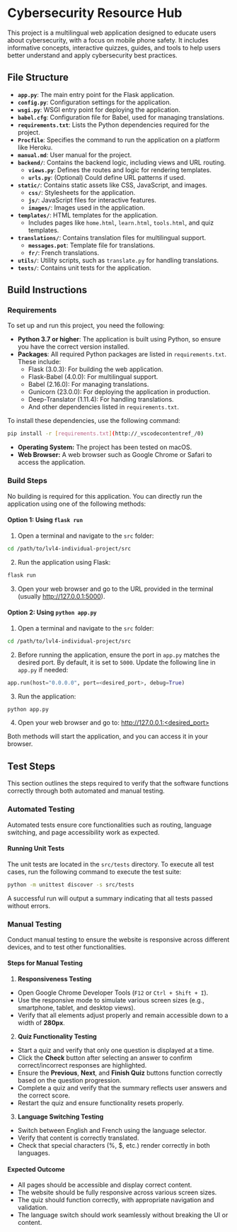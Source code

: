 # Cybersecurity Resource Hub

This project is a multilingual web application designed to educate users about cybersecurity, with a focus on mobile phone safety. It includes informative concepts, interactive quizzes, guides, and tools to help users better understand and apply cybersecurity best practices.

## File Structure

- **`app.py`**: The main entry point for the Flask application.
- **`config.py`**: Configuration settings for the application.
- **`wsgi.py`**: WSGI entry point for deploying the application.
- **`babel.cfg`**: Configuration file for Babel, used for managing translations.
- **`requirements.txt`**: Lists the Python dependencies required for the project.
- **`Procfile`**: Specifies the command to run the application on a platform like Heroku.
- **`manual.md`**: User manual for the project.
- **`backend/`**: Contains the backend logic, including views and URL routing.
  - **`views.py`**: Defines the routes and logic for rendering templates.
  - **`urls.py`**: (Optional) Could define URL patterns if used.
- **`static/`**: Contains static assets like CSS, JavaScript, and images.
  - **`css/`**: Stylesheets for the application.
  - **`js/`**: JavaScript files for interactive features.
  - **`images/`**: Images used in the application.
- **`templates/`**: HTML templates for the application.
  - Includes pages like `home.html`, `learn.html`, `tools.html`, and quiz templates.
- **`translations/`**: Contains translation files for multilingual support.
  - **`messages.pot`**: Template file for translations.
  - **`fr/`**: French translations.
- **`utils/`**: Utility scripts, such as `translate.py` for handling translations.
- **`tests/`**: Contains unit tests for the application.

## Build Instructions

### Requirements
To set up and run this project, you need the following:

- **Python 3.7 or higher**: The application is built using Python, so ensure you have the correct version installed.
- **Packages**: All required Python packages are listed in `requirements.txt`. These include:
  - Flask (3.0.3): For building the web application.
  - Flask-Babel (4.0.0): For multilingual support.
  - Babel (2.16.0): For managing translations.
  - Gunicorn (23.0.0): For deploying the application in production.
  - Deep-Translator (1.11.4): For handling translations.
  - And other dependencies listed in `requirements.txt`.

To install these dependencies, use the following command:
```bash
pip install -r [requirements.txt](http://_vscodecontentref_/0)
```

- **Operating System:** The project has been tested on macOS.   
- **Web Browser:** A web browser such as Google Chrome or Safari to access the application.  


### Build Steps
No building is required for this application. You can directly run the application using one of the following methods:

#### Option 1: Using `flask run`
1. Open a terminal and navigate to the `src` folder:
```bash
cd /path/to/lvl4-individual-project/src
```
2. Run the application using Flask:
```bash
flask run
```
3. Open your web browser and go to the URL provided in the terminal (usually http://127.0.0.1:5000).


#### Option 2: Using `python app.py`
1. Open a terminal and navigate to the `src` folder:
```bash
cd /path/to/lvl4-individual-project/src
```
2. Before running the application, ensure the port in `app.py` matches the desired port. By default, it is set to `5000`. Update the following line in `app.py` if needed:
```python
app.run(host="0.0.0.0", port=<desired_port>, debug=True)
```
3. Run the application:
```bash
python app.py
```
4. Open your web browser and go to: http://127.0.0.1:<desired_port>

Both methods will start the application, and you can access it in your browser.


## Test Steps
This section outlines the steps required to verify that the software functions correctly through both automated and manual testing.

### Automated Testing

Automated tests ensure core functionalities such as routing, language switching, and page accessibility work as expected.

#### Running Unit Tests

The unit tests are located in the `src/tests` directory. To execute all test cases, run the following command to execute the test suite:

```bash
python -m unittest discover -s src/tests
```
A successful run will output a summary indicating that all tests passed without errors.

### Manual Testing

Conduct manual testing to ensure the website is responsive across different devices, and to test other functionalities.

#### Steps for Manual Testing

1. **Responsiveness Testing**
- Open Google Chrome Developer Tools (`F12` or `Ctrl + Shift + I`).
- Use the responsive mode to simulate various screen sizes (e.g., smartphone, tablet, and desktop views).
- Verify that all elements adjust properly and remain accessible down to a width of **280px**.

2. **Quiz Functionality Testing**
- Start a quiz and verify that only one question is displayed at a time.
- Click the **Check** button after selecting an answer to confirm correct/incorrect responses are highlighted.
- Ensure the **Previous**, **Next**, and **Finish Quiz** buttons function correctly based on the question progression.
- Complete a quiz and verify that the summary reflects user answers and the correct score.
- Restart the quiz and ensure functionality resets properly.

3. **Language Switching Testing**
- Switch between English and French using the language selector.
- Verify that content is correctly translated.
- Check that special characters (%, $, etc.) render correctly in both languages.

#### Expected Outcome
- All pages should be accessible and display correct content.
- The website should be fully responsive across various screen sizes.
- The quiz should function correctly, with appropriate navigation and validation.
- The language switch should work seamlessly without breaking the UI or content.
